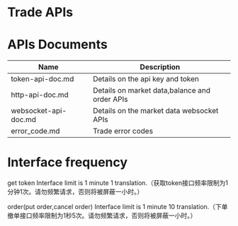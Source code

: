 # Trade APIs

# APIs Documents

Name | Description
------------ | ------------ 
token-api-doc.md | Details on the api key and token
http-api-doc.md | Details on market data,balance and order APIs
websocket-api-doc.md | Details on the market data websocket APIs
error_code.md | Trade error codes

# Interface frequency

get token Interface limit is 1 minute 1 translation.（获取token接口频率限制为1分钟1次。请勿频繁请求，否则将被屏蔽一小时。）

order(put order,cancel order) Interface limit is 1 minute 10 translation.（下单撤单接口频率限制为1秒5次。请勿频繁请求，否则将被屏蔽一小时。）

